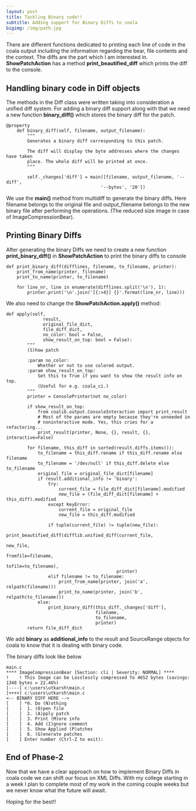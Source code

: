 ```yaml
---
layout: post
title: Tackling Binary code!!
subtitle: Adding support for Binary Diffs to coala
bigimg: /img/path.jpg
---
```


There are different functions dedicated to printing each line of code in the coala output including the information regarding the bear, 
file contents and the context. The diffs are the part which I am interested in. **ShowPatchAction** has a method **print_beautified_diff** 
which prints the diff to the console. 

## Handling binary code in Diff objects

The methods in the Diff class were written taking into consideration a unified diff system. For adding a binary diff support along with 
that we need a new function **binary_diff()** which stores the binary diff for the patch. 

~~~
@property
    def binary_diff(self, filename, output_filename):
        """
        Generates a binary diff corresponding to this patch.

        The diff will display the byte addresses where the changes have taken
        place. The whole diff will be printed at once.
        """

        self._changes['diff'] = main([filename, output_filename, '--diff',
                                    '--bytes', '20'])
~~~

We use the **main()** method from multidiff to generate the binary diffs. Here filename belongs to the original file and output_filename
belongs to the new binary file after performing the operations. (The reduced size image in case of ImageCompressionBear).

## Printing Binary Diffs 

After generating the binary Diffs we need to create a new function **print_binary_diff()** in **ShowPatchAction** to print the binary 
diffs to console

~~~
def print_binary_diff(difflines, filename, to_filename, printer):
    print_from_name(printer, filename)
    print_to_name(printer, to_filename)

    for line_nr, line in enumerate(difflines.split('\n'), 1):
        printer.print('\n'.join('[{:>4}] {}'.format(line_nr, line)))
~~~

We also need to change the **ShowPatchAction.apply()** method:

~~~
def apply(self,
              result,
              original_file_dict,
              file_diff_dict,
              no_color: bool = False,
              show_result_on_top: bool = False):
        """
        (S)how patch

        :param no_color:
            Whether or not to use colored output.
        :param show_result_on_top:
            Set this to True if you want to show the result info on top.
            (Useful for e.g. coala_ci.)
        """
        printer = ConsolePrinter(not no_color)

        if show_result_on_top:
            from coalib.output.ConsoleInteraction import print_result
            # Most of the params are empty because they're unneeded in
            # noninteractive mode. Yes, this cries for a refactoring...
            print_result(printer, None, {}, result, {}, interactive=False)

        for filename, this_diff in sorted(result.diffs.items()):
            to_filename = this_diff.rename if this_diff.rename else filename
            to_filename = '/dev/null' if this_diff.delete else to_filename
            original_file = original_file_dict[filename]
            if result.additional_info != 'binary':
                try:
                    current_file = file_diff_dict[filename].modified
                    new_file = (file_diff_dict[filename] + this_diff).modified
                except KeyError:
                    current_file = original_file
                    new_file = this_diff.modified

                if tuple(current_file) != tuple(new_file):
                    print_beautified_diff(difflib.unified_diff(current_file,
                                                               new_file,
                                                               fromfile=filename,
                                                               tofile=to_filename),
                                          printer)
                elif filename != to_filename:
                    print_from_name(printer, join('a', relpath(filename)))
                    print_to_name(printer, join('b', relpath(to_filename)))
            else:
                print_binary_diff(this_diff._changes['diff'],
                                  filename,
                                  to_filename,
                                  printer)
        return file_diff_dict
~~~

We add **binary** as **additional_info** to the result and SourceRange objects for coala to know that it is dealing with binary code.


The binary diffs look like below

~~~
main.c
**** ImageCompressionBear [Section: cli | Severity: NORMAL] ****
!    ! This Image can be Losslessly compressed To 4652 bytes (savings: 1348 bytes = 22.46%)
[----] c:\users\utkarsh\main.c
[++++] c:\users\utkarsh\main.c
<-- BINARY DIFF HERE -->
[    ] *0. Do (N)othing
[    ]  1. (O)pen file
[    ]  2. (A)pply patch
[    ]  3. Print (M)ore info
[    ]  4. Add (I)gnore comment
[    ]  5. Show Applied (P)atches
[    ]  6. (G)enerate patches
[    ] Enter number (Ctrl-Z to exit):
~~~

## End of Phase-2

Now that we have a clear approach on how to implement Binary Diffs in coala code we can shift our focus on XML Diffs.
With my college starting in a week I plan to complete most of my work in the coming couple weeks but we never know what the future will await.

Hoping for the best!!
